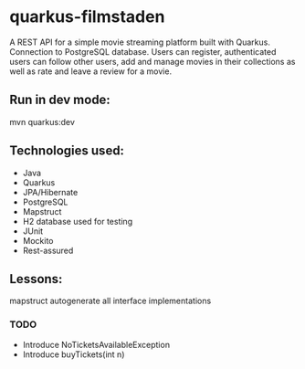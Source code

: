 # quarkus-filmstaden

A REST API for a simple movie streaming platform built with Quarkus. Connection to PostgreSQL database.  Users can register,
authenticated users can follow other users, add and manage movies in their collections as well as rate and leave a review for a movie.


## Run in dev mode:

mvn quarkus:dev


## Technologies used:

- Java
- Quarkus
- JPA/Hibernate
- PostgreSQL
- Mapstruct
- H2 database used for testing
- JUnit
- Mockito
- Rest-assured

## Lessons:
mapstruct autogenerate all interface implementations


### TODO
- Introduce NoTicketsAvailableException
- Introduce buyTickets(int n)
